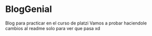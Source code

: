# BlogGenial
Blog para practicar en el curso de platzi
Vamos a probar haciendole cambios al readme solo
para ver que pasa xd
